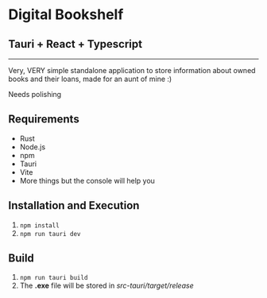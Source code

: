 # Digital Bookshelf

## Tauri + React + Typescript

---

Very, VERY simple standalone application to store information about owned books and their loans, made for an aunt of mine :)

Needs polishing

## Requirements

- Rust
- Node.js
- npm
- Tauri
- Vite
- More things but the console will help you

## Installation and Execution

1. `npm install`
2. `npm run tauri dev`

## Build

1. `npm run tauri build`
2. The **.exe** file will be stored in *src-tauri/target/release*

